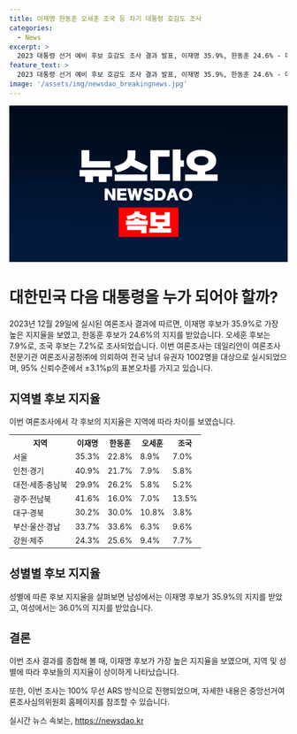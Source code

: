 ```yaml
---
title: 이재명 한동훈 오세훈 조국 등 차기 대통령 호감도 조사
categories:
  - News
excerpt: >
  2023 대통령 선거 예비 후보 호감도 조사 결과 발표, 이재명 35.9%, 한동훈 24.6% - 데일리안이 주최한 여론조사 결과, 이재명 전 대표가 35.9%, 한동훈 전 위원장이 24.6%의 호감도를 기록했다. 주요 후보들의 성별 및 지역별 지지율도 포함된 조사로, 남녀 차이와 지역별 호감도의 동향을 보여주고 있다. 더 자세한 내용은 중앙선거여론조사심의위원회 홈페이지에서 확인할 수 있다. - 클릭해서 더 알아보기!
feature_text: >
  2023 대통령 선거 예비 후보 호감도 조사 결과 발표, 이재명 35.9%, 한동훈 24.6% - 데일리안이 주최한 여론조사 결과, 이재명 전 대표가 35.9%, 한동훈 전 위원장이 24.6%의 호감도를 기록했다. 주요 후보들의 성별 및 지역별 지지율도 포함된 조사로, 남녀 차이와 지역별 호감도의 동향을 보여주고 있다. 더 자세한 내용은 중앙선거여론조사심의위원회 홈페이지에서 확인할 수 있다. - 클릭해서 더 알아보기!
image: '/assets/img/newsdao_breakingnews.jpg'
---
```


<p><img src="/assets/img/newsdao_breakingnews.jpg" alt="cryptoinkorea 속보" /></p>

<h1>대한민국 다음 대통령을 누가 되어야 할까?</h1>

<p data-ke-size="size16">2023년 12월 29일에 실시된 여론조사 결과에 따르면, 이재명 후보가 35.9%로 가장 높은 지지율을 보였고, 한동훈 후보가 24.6%의 지지를 받았습니다. 오세훈 후보는 7.9%로, 조국 후보는 7.2%로 조사되었습니다. 이번 여론조사는 데일리안이 여론조사 전문기관 여론조사공정㈜에 의뢰하여 전국 남녀 유권자 1002명을 대상으로 실시되었으며, 95% 신뢰수준에서 ±3.1%p의 표본오차를 가지고 있습니다.</p>

<h2 data-ke-size="size26">지역별 후보 지지율</h2>

<p data-ke-size="size16">이번 여론조사에서 각 후보의 지지율은 지역에 따라 차이를 보였습니다.</p>

<table>
  <tr>
    <th>지역</th>
    <th>이재명</th>
    <th>한동훈</th>
    <th>오세훈</th>
    <th>조국</th>
  </tr>
  <tr>
    <td>서울</td>
    <td>35.3%</td>
    <td>22.8%</td>
    <td>8.9%</td>
    <td>7.0%</td>
  </tr>
  <tr>
    <td>인천·경기</td>
    <td>40.9%</td>
    <td>21.7%</td>
    <td>7.9%</td>
    <td>5.8%</td>
  </tr>
  <tr>
    <td>대전·세종·충남북</td>
    <td>29.9%</td>
    <td>26.2%</td>
    <td>5.8%</td>
    <td>5.2%</td>
  </tr>
  <tr>
    <td>광주·전남북</td>
    <td>41.6%</td>
    <td>16.0%</td>
    <td>7.0%</td>
    <td>13.5%</td>
  </tr>
  <tr>
    <td>대구·경북</td>
    <td>30.2%</td>
    <td>30.0%</td>
    <td>10.8%</td>
    <td>3.8%</td>
  </tr>
  <tr>
    <td>부산·울산·경남</td>
    <td>33.7%</td>
    <td>33.6%</td>
    <td>6.3%</td>
    <td>9.6%</td>
  </tr>
  <tr>
    <td>강원·제주</td>
    <td>24.3%</td>
    <td>25.6%</td>
    <td>9.4%</td>
    <td>7.7%</td>
  </tr>
</table>

<h2 data-ke-size="size26">성별별 후보 지지율</h2>

<p data-ke-size="size16">성별에 따른 후보 지지율을 살펴보면 남성에서는 이재명 후보가 35.9%의 지지를 받았고, 여성에서는 36.0%의 지지를 받았습니다.</p>

<h2 data-ke-size="size26">결론</h2>

<p data-ke-size="size16">이번 조사 결과를 종합해 볼 때, 이재명 후보가 가장 높은 지지율을 보였으며, 지역 및 성별에 따라 후보들의 지지율이 상이하게 나타났습니다.</p>

<p data-ke-size="size16">또한, 이번 조사는 100% 무선 ARS 방식으로 진행되었으며, 자세한 내용은 중앙선거여론조사심의위원회 홈페이지를 참조할 수 있습니다.</p>
실시간 뉴스 속보는, <a href="https://newsdao.kr" rel="dofollow">https://newsdao.kr</a>


